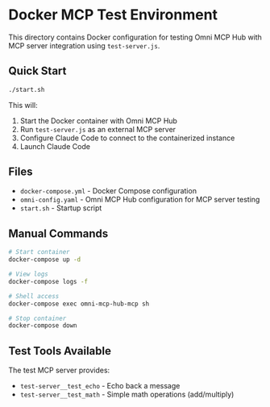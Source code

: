 # Docker MCP Test Environment

This directory contains Docker configuration for testing Omni MCP Hub with MCP server integration using `test-server.js`.

## Quick Start

```bash
./start.sh
```

This will:
1. Start the Docker container with Omni MCP Hub
2. Run `test-server.js` as an external MCP server
3. Configure Claude Code to connect to the containerized instance
4. Launch Claude Code

## Files

- `docker-compose.yml` - Docker Compose configuration
- `omni-config.yaml` - Omni MCP Hub configuration for MCP server testing
- `start.sh` - Startup script

## Manual Commands

```bash
# Start container
docker-compose up -d

# View logs
docker-compose logs -f

# Shell access
docker-compose exec omni-mcp-hub-mcp sh

# Stop container
docker-compose down
```

## Test Tools Available

The test MCP server provides:
- `test-server__test_echo` - Echo back a message
- `test-server__test_math` - Simple math operations (add/multiply)